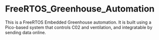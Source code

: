 # FreeRTOS_Greenhouse_Automation
This is a FreeRTOS Embedded Greenhouse automation. It is built using a Pico-based system that controls C02 and ventilation, and integratable by sending data online.
